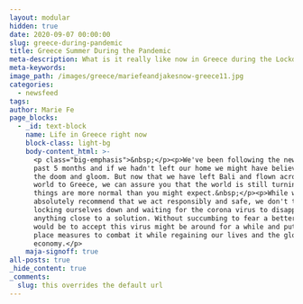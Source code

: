 ```yaml
---
layout: modular
hidden: true
date: 2020-09-07 00:00:00
slug: greece-during-pandemic
title: Greece Summer During the Pandemic
meta-description: What is it really like now in Greece during the Lockdowns
meta-keywords:
image_path: /images/greece/mariefeandjakesnow-greece11.jpg
categories:
  - newsfeed
tags:
author: Marie Fe
page_blocks:
  - _id: text-block
    name: Life in Greece right now
    block-class: light-bg
    body-content_html: >-
      <p class="big-emphasis">&nbsp;</p><p>We've been following the news for the
      past 5 months and if we hadn't left our home we might have believed in all
      the doom and gloom. But now that we have left Bali and flown across the
      world to Greece, we can assure you that the world is still turning and
      things are more normal than you might expect.&nbsp;</p><p>While we
      absolutely recommend that we act responsibly and safe, we don't think that
      locking ourselves down and waiting for the corona virus to disappear is
      anything close to a solution. Without succumbing to fear a better solution
      would be to accept this virus might be around for a while and put into
      place measures to combat it while regaining our lives and the global
      economy.</p>
    maja-signoff: true
all-posts: true
_hide_content: true
_comments:
  slug: this overrides the default url
---
```

